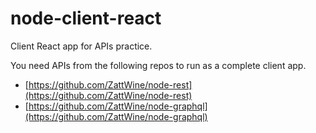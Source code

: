 # node-client-react

Client React app for APIs practice.

You need APIs from the following repos to run as a complete client app.

- [https://github.com/ZattWine/node-rest](https://github.com/ZattWine/node-rest)
- [https://github.com/ZattWine/node-graphql](https://github.com/ZattWine/node-graphql)
